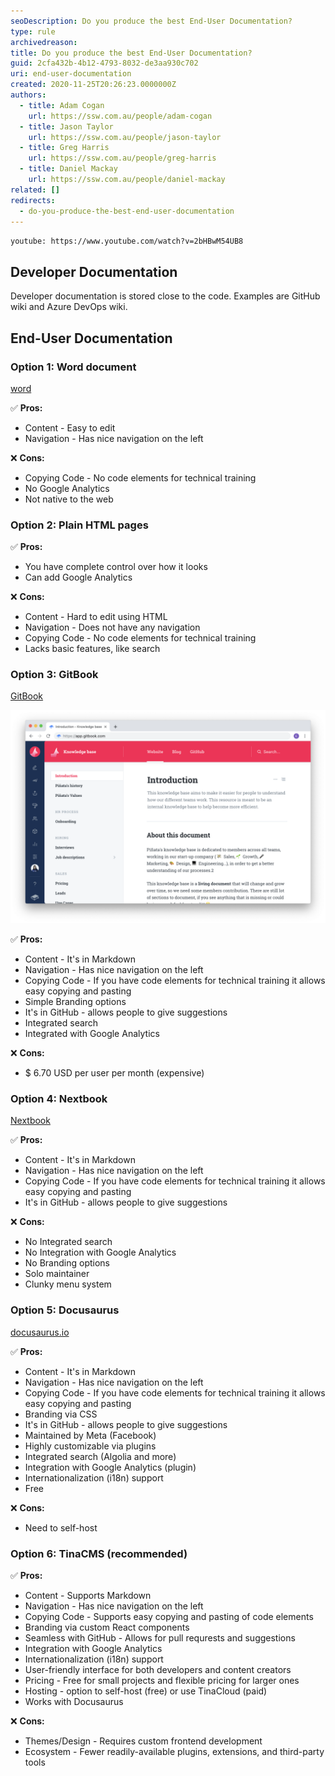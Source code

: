 ```yaml
---
seoDescription: Do you produce the best End-User Documentation?
type: rule
archivedreason:
title: Do you produce the best End-User Documentation?
guid: 2cfa432b-4b12-4793-8032-de3aa930c702
uri: end-user-documentation
created: 2020-11-25T20:26:23.0000000Z
authors:
  - title: Adam Cogan
    url: https://ssw.com.au/people/adam-cogan
  - title: Jason Taylor
    url: https://ssw.com.au/people/jason-taylor
  - title: Greg Harris
    url: https://ssw.com.au/people/greg-harris
  - title: Daniel Mackay
    url: https://ssw.com.au/people/daniel-mackay
related: []
redirects:
  - do-you-produce-the-best-end-user-documentation
---
```


`youtube: https://www.youtube.com/watch?v=2bHBwM54UB8`

<!--endintro-->

## Developer Documentation

Developer documentation is stored close to the code. Examples are GitHub wiki and Azure DevOps wiki.

## End-User Documentation

### Option 1: Word document

[word](https://www.microsoft.com/en-au/microsoft-365/word)

✅ **Pros:**

* Content - Easy to edit
* Navigation - Has nice navigation on the left

❌ **Cons:**

* Copying Code - No code elements for technical training
* No Google Analytics  
* Not native to the web  

### Option 2: Plain HTML pages

✅ **Pros:**

* You have complete control over how it looks
* Can add Google Analytics

❌ **Cons:**

* Content - Hard to edit using HTML
* Navigation - Does not have any navigation
* Copying Code - No code elements for technical training
* Lacks basic features, like search

### Option 3: GitBook

[GitBook](https://gitbook.com)

![GitBook](gitbook.png)

✅ **Pros:**

* Content - It's in Markdown  
* Navigation - Has nice navigation on the left
* Copying Code - If you have code elements for technical training it allows easy copying and pasting
* Simple Branding options
* It's in GitHub - allows people to give suggestions
* Integrated search  
* Integrated with Google Analytics

❌ **Cons:**

* $ 6.70 USD per user per month (expensive)

### Option 4: Nextbook

[Nextbook](https://github.com/amiroff/NextBook)

✅ **Pros:**

* Content - It's in Markdown
* Navigation - Has nice navigation on the left
* Copying Code - If you have code elements for technical training it allows easy copying and pasting
* It's in GitHub - allows people to give suggestions

❌ **Cons:**

* No Integrated search
* No Integration with Google Analytics
* No Branding options
* Solo maintainer
* Clunky menu system

### Option 5: Docusaurus

[docusaurus.io](https://docusaurus.io/)

✅ **Pros:**

* Content - It's in Markdown
* Navigation - Has nice navigation on the left
* Copying Code - If you have code elements for technical training it allows easy copying and pasting
* Branding via CSS
* It's in GitHub - allows people to give suggestions
* Maintained by Meta (Facebook)
* Highly customizable via plugins
* Integrated search (Algolia and more)
* Integration with Google Analytics (plugin)
* Internationalization (i18n) support
* Free

❌ **Cons:**

* Need to self-host

### Option 6: TinaCMS (recommended)

✅ **Pros:**

* Content - Supports Markdown
* Navigation - Has nice navigation on the left
* Copying Code - Supports easy copying and pasting of code elements
* Branding via custom React components
* Seamless with GitHub - Allows for pull requrests and suggestions
* Integration with Google Analytics
* Internationalization (i18n) support
* User-friendly interface for both developers and content creators
* Pricing - Free for small projects and flexible pricing for larger ones
* Hosting - option to self-host (free) or use TinaCloud (paid)
* Works with Docusaurus

❌ **Cons:**

* Themes/Design - Requires custom frontend development
* Ecosystem - Fewer readily-available plugins, extensions, and third-party tools
